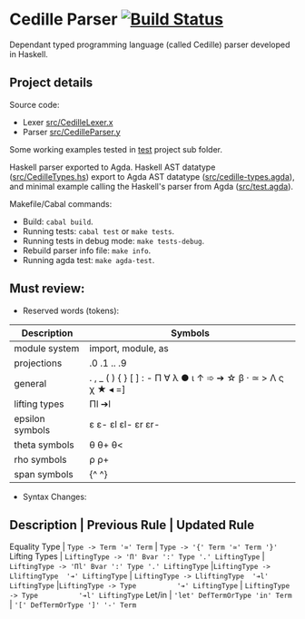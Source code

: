 # Cedille Parser [![Build Status](https://travis-ci.org/ernius/cedilleparser.svg?branch=master)](https://travis-ci.org/ernius/cedilleparser)

Dependant typed programming language (called Cedille) parser developed in Haskell.

## Project details

Source code:
 * Lexer  [src/CedilleLexer.x](src/CedilleLexer.x)
 * Parser [src/CedilleParser.y](src/CedilleParser.y)

Some working examples tested in [test](test) project sub folder.

Haskell parser exported to Agda. Haskell AST datatype ([src/CedilleTypes.hs](src/CedilleTypes.agda)) export to Agda AST datatype ([src/cedille-types.agda](src/cedille-types.agda)), and minimal example calling the Haskell's parser from Agda ([src/test.agda](src/test.agda)).

Makefile/Cabal commands:
 * Build: `cabal build`.
 * Running tests: `cabal test` or `make tests`.
 * Running tests in debug mode: `make tests-debug`.
 * Rebuild parser info file: `make info`.
 * Running agda test: `make agda-test`.



## Must review:

* Reserved words (tokens): 

Description	          | Symbols
----------------------|----------
module system         | import, module, as
projections           | .0 .1 .. .9
general               | . , _ ( ) { } [ ] : - Π ∀ λ ● ι ↑ ➾ ➔ ☆ β · ≃ > Λ ς χ ★ ◂ =]
lifting types         | Πl ➔l
epsilon symbols       | ε ε- εl εl- εr εr-
theta symbols         | θ θ+ θ<
rho symbols           | ρ ρ+
span symbols          | {^ ^}
   
* Syntax Changes: 

Description  | Previous Rule | Updated Rule
--------------------------------------------
Equality Type | `Type -> Term '≃' Term` | `Type -> '{' Term '≃' Term '}'`
Lifting Types |	`LiftingType -> 'Π' Bvar ':' Type '.' LiftingType` | `LiftingType -> 'Πl' Bvar ':' Type '.' LiftingType`
              |`LiftingType -> LliftingType  '➔' LiftingType` | `LiftingType -> LliftingType  '➔l' LiftingType`
              |`LiftingType -> Type          '➔' LiftingType` | `LiftingType -> Type          '➔l' LiftingType`
Let/in        |	`'let' DefTermOrType 'in' Term` | `'[' DefTermOrType ']' '-' Term`

